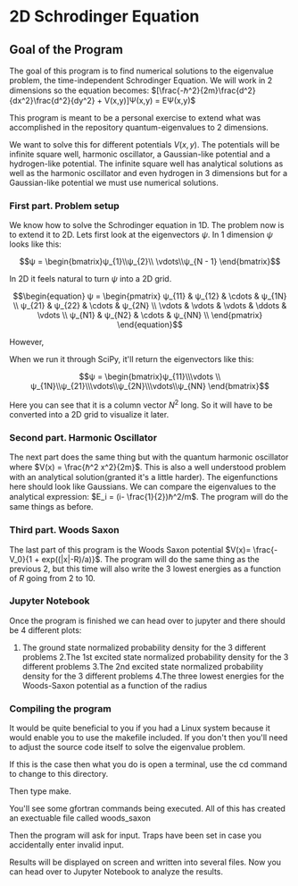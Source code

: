 # 2D Schrodinger Equation 
## Goal of the Program 
 The goal of this program is to find numerical solutions to the eigenvalue problem, the time-independent Schrodinger Equation. 
 We will work in 2 dimensions so the equation becomes: 
 $[\frac{-ℏ^2}{2m}\frac{d^2}{dx^2}\frac{d^2}{dy^2} + V(x,y)]Ψ(x,y) = EΨ(x,y)$ 

 This program is meant to be a personal exercise to extend what was accomplished in the repository quantum-eigenvalues 
 to 2 dimensions. 
 
 We want to solve this for different potentials $V(x,y)$. The potentials will be infinite square well, harmonic oscillator, 
 a Gaussian-like potential and a hydrogen-like potential. The infinite square well has analytical solutions as well as the harmonic 
 oscillator and even hydrogen in 3 dimensions but for a Gaussian-like potential we must use numerical solutions. 
 


### First part. Problem setup
 We know how to solve the Schrodinger equation in 1D. The problem now is to extend it to 2D. Lets first look at the eigenvectors $ψ$. 
 In 1 dimension $ψ$ looks like this: 
 
 ```math
ψ = \begin{bmatrix}ψ_{1}\\ψ_{2}\\ \vdots\\ψ_{N - 1} \end{bmatrix}
```

In 2D it feels natural to turn $ψ$ into a 2D grid. 
```math
\begin{equation}
ψ =
\begin{pmatrix}
  ψ_{11}       & ψ_{12}   & \cdots  & ψ_{1N}  \\
  ψ_{21}       & ψ_{22}   & \cdots  & ψ_{2N}  \\
  \vdots  & \vdots  & \vdots  & \ddots  & \vdots \\
  ψ_{N1}       & ψ_{N2}   & \cdots  & ψ_{NN} \\
\end{pmatrix}
\end{equation}
```
However, 

When we run it through SciPy, it'll return the eigenvectors like this: 

 ```math
ψ = \begin{bmatrix}ψ_{11}\\\vdots \\ ψ_{1N}\\ψ_{21}\\\vdots\\ψ_{2N}\\\vdots\\ψ_{NN} \end{bmatrix}
```
Here you can see that it is a column vector $N^2$ long. So it will have to be converted into a 2D grid to visualize it later. 




 ### Second part. Harmonic Oscillator 
 The next part does the same thing but with the quantum harmonic oscillator where $V(x) = \frac{ℏ^2 x^2}{2m}$. This is also a well understood problem with 
 an analytical solution(granted it's a little harder). The eigenfunctions here should look like Gaussians. We can compare the eigenvalues to the analytical 
 expression: 
 $E_i = (i- \frac{1}{2})ℏ^2/m$. The program will do the same things as before. 
 
 ### Third part. Woods Saxon 
 The last part of this program is the Woods Saxon potential $V(x)= \frac{-V_0}{1 + exp((|x|-R)/a)}$. The program will do the same thing as the previous 2, 
 but this time will also write the 3 lowest energies as a function of $R$ going from 2 to 10. 
 
 ### Jupyter Notebook 
 Once the program is finished we can head over to jupyter and there should be 4 different plots: 
 1. The ground state normalized probability density for the 3 different problems
 2.The 1st excited state normalized probability density for the 3 different problems
 3.The 2nd excited state normalized probability density for the 3 different problems
 4.The three lowest energies for the Woods-Saxon potential as a function of the radius 
 
 ### Compiling the program 
 It would be quite beneficial to you if you had a Linux system because it would enable you to use the makefile included. 
If you don't then you'll need to adjust the source code itself to solve the eigenvalue problem.

If this is the case then what you do is open a terminal, use the cd command to change to this directory. 

Then type make. 

You'll see some gfortran commands being executed. All of this has created an exectuable file called woods_saxon

Then the program will ask for input. Traps have been set in case you accidentally enter invalid input. 

Results will be displayed on screen and written into several files. Now you can head over to Jupyter Notebook 
to analyze the results. 
